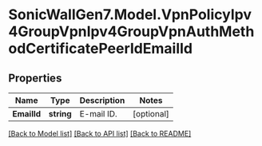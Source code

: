 # SonicWallGen7.Model.VpnPolicyIpv4GroupVpnIpv4GroupVpnAuthMethodCertificatePeerIdEmailId

## Properties

Name | Type | Description | Notes
------------ | ------------- | ------------- | -------------
**EmailId** | **string** | E-mail ID. | [optional] 

[[Back to Model list]](../README.md#documentation-for-models) [[Back to API list]](../README.md#documentation-for-api-endpoints) [[Back to README]](../README.md)


